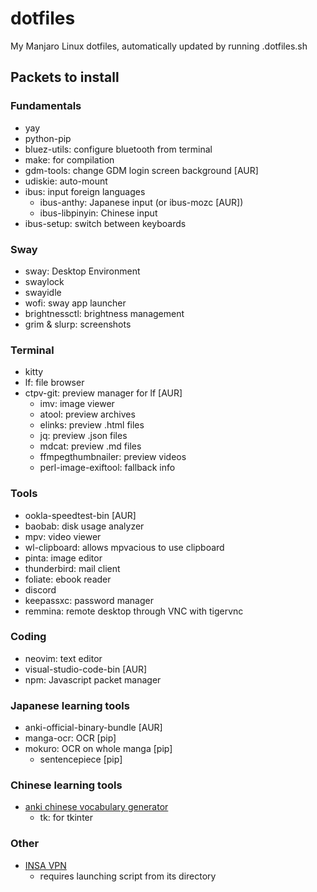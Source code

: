# dotfiles

My Manjaro Linux dotfiles, automatically updated by running .dotfiles.sh

## Packets to install

### Fundamentals

- yay
- python-pip
- bluez-utils: configure bluetooth from terminal
- make: for compilation
- gdm-tools: change GDM login screen background [AUR]
- udiskie: auto-mount
- ibus: input foreign languages
  * ibus-anthy: Japanese input (or ibus-mozc [AUR])
  * ibus-libpinyin: Chinese input
- ibus-setup: switch between keyboards

### Sway

- sway: Desktop Environment
- swaylock
- swayidle
- wofi: sway app launcher
- brightnessctl: brightness management
- grim & slurp: screenshots

### Terminal

- kitty
- lf: file browser
- ctpv-git: preview manager for lf [AUR]
  * imv: image viewer
  * atool: preview archives
  * elinks: preview .html files
  * jq: preview .json files
  * mdcat: preview .md files
  * ffmpegthumbnailer: preview videos
  * perl-image-exiftool: fallback info

### Tools

- ookla-speedtest-bin [AUR]
- baobab: disk usage analyzer
- mpv: video viewer
- wl-clipboard: allows mpvacious to use clipboard 
- pinta: image editor
- thunderbird: mail client
- foliate: ebook reader
- discord
- keepassxc: password manager
- remmina: remote desktop through VNC with tigervnc

### Coding

- neovim: text editor
- visual-studio-code-bin [AUR]
- npm: Javascript packet manager

### Japanese learning tools

- anki-official-binary-bundle [AUR]
- manga-ocr: OCR [pip]
- mokuro: OCR on whole manga [pip]
  * sentencepiece [pip]

### Chinese learning tools

- [anki chinese vocabulary generator](https://github.com/krmanik/Anki-Chinese-Vocabulary-Generator)
  * tk: for tkinter 
  
### Other

- [INSA VPN](https://extranet.cisr.fr/ressources/web-vpn/nouveau-vpn/client-anyconnect/Version_en_cours/anyconnect-linux.tar.gz)
  * requires launching script from its directory
